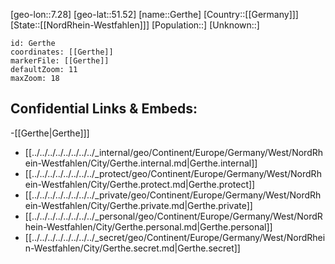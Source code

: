 ﻿---
location: [51.52,7.28]
mapzoom: [7,12] 
mapmarker: city 
type: City
tags:
- geo/City


SpocWebEntityId: 30439
isDeleted: false
confidential: public

---
[geo-lon::7.28]
[geo-lat::51.52]
[name::Gerthe]
[Country::[[Germany]]]
[State::[[NordRhein-Westfahlen]]]
[Population::]
[Unknown::]


```leaflet
id: Gerthe
coordinates: [[Gerthe]]
markerFile: [[Gerthe]]
defaultZoom: 11 
maxZoom: 18
```


## Confidential Links & Embeds: 
-[[Gerthe|Gerthe]]] 
- [[../../../../../../../../_internal/geo/Continent/Europe/Germany/West/NordRhein-Westfahlen/City/Gerthe.internal.md|Gerthe.internal]] 
- [[../../../../../../../../_protect/geo/Continent/Europe/Germany/West/NordRhein-Westfahlen/City/Gerthe.protect.md|Gerthe.protect]] 
- [[../../../../../../../../_private/geo/Continent/Europe/Germany/West/NordRhein-Westfahlen/City/Gerthe.private.md|Gerthe.private]] 
- [[../../../../../../../../_personal/geo/Continent/Europe/Germany/West/NordRhein-Westfahlen/City/Gerthe.personal.md|Gerthe.personal]] 
- [[../../../../../../../../_secret/geo/Continent/Europe/Germany/West/NordRhein-Westfahlen/City/Gerthe.secret.md|Gerthe.secret]] 
